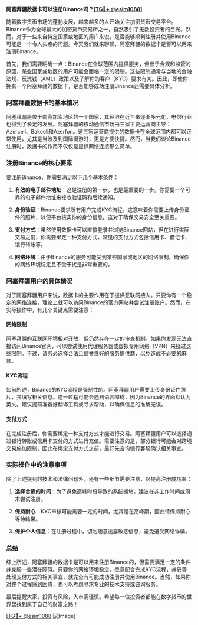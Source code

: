 **阿塞拜疆数据卡可以注册Binance吗？[[TG💪+ @esim1088](https://t.me/s/esim1088)]**

随着数字货币市场的蓬勃发展，越来越多的人开始关注加密货币交易平台。Binance作为全球最大的加密货币交易所之一，自然吸引了无数投资者的目光。然而，对于一些来自特定国家或地区的用户来说，是否能够顺利注册并使用Binance可能是一个令人头疼的问题。今天我们就来聊聊，阿塞拜疆的数据卡是否可以用来注册Binance。

首先，我们需要明确一点：Binance在全球范围内提供服务，但出于合规和监管的原因，某些国家或地区的用户可能会面临一定的限制。这些限制通常与当地的金融法规、反洗钱（AML）政策以及了解你的客户（KYC）要求有关。因此，即使你拥有一个阿塞拜疆的数据卡，是否能够成功注册Binance还需要具体分析。

### 阿塞拜疆数据卡的基本情况

阿塞拜疆是位于南高加索地区的一个国家，其经济在近年来逐渐多元化，电信行业也得到了长足的发展。阿塞拜疆的移动通信市场由三家主要运营商主导：Azercell、Bakcell和Azerfon。这三家运营商提供的数据卡在全球范围内都可以正常使用，尤其是当涉及到国际漫游时，更是方便快捷。然而，当我们谈论Binance注册时，数据卡的作用不仅仅是提供网络连接那么简单。

### 注册Binance的核心要素

要注册Binance，你需要满足以下几个基本条件：

1. **有效的电子邮件地址**：这是注册的第一步，也是最重要的一步。你需要一个可靠的电子邮件地址来接收验证码和后续通知。
   
2. **身份验证**：Binance要求所有用户完成KYC流程。这意味着你需要上传身份证件的照片，以便平台核实你的身份信息。这对于确保交易安全至关重要。

3. **支付方式**：虽然使用数据卡可以直接登录并浏览Binance网站，但在进行实际交易之前，你需要绑定一种支付方式。常见的支付方式包括信用卡、借记卡、银行转账等。

4. **网络环境**：由于Binance的服务可能受到某些国家或地区的网络限制，确保你的网络环境稳定且不受干扰是非常重要的。

### 阿塞拜疆用户的具体情况

对于阿塞拜疆用户来说，数据卡的主要作用在于提供互联网接入。只要你有一个稳定的网络连接，理论上就可以访问Binance的官方网站并尝试注册账户。然而，在实际操作中，有几个关键点需要注意：

#### 网络限制

阿塞拜疆的互联网环境相对开放，但仍然存在一定的审查机制。如果你发现无法直接访问Binance官网，可以尝试使用代理服务器或虚拟专用网络（VPN）来绕过这些限制。不过，请务必选择合法且信誉良好的服务提供商，以免造成不必要的麻烦。

#### KYC流程

如前所述，Binance的KYC流程是强制性的。阿塞拜疆用户需要上传身份证件照片，并填写相关信息。这一过程可能会遇到语言障碍，因为Binance的界面默认为英文。建议提前准备好翻译工具或寻求帮助，以确保信息的准确无误。

#### 支付方式

在完成注册后，你需要绑定一种支付方式才能进行交易。阿塞拜疆用户可以选择通过银行转账或信用卡支付的方式进行充值。需要注意的是，部分银行可能会对跨境交易施加限制，因此在绑定支付方式之前，最好先咨询银行客服确认相关事宜。

### 实际操作中的注意事项

除了上述提到的技术和法律问题外，还有一些细节需要注意，以提高注册成功率：

1. **选择合适的时间**：为了避免高峰时段导致的系统拥堵，建议在非工作时间或周末尝试注册。

2. **保持耐心**：KYC审核可能需要一定的时间，尤其是在高峰期，因此请保持耐心等待结果。

3. **保护个人信息**：在注册过程中，切勿随意透露敏感信息，避免遭受网络诈骗。

### 总结

综上所述，阿塞拜疆的数据卡是可以用来注册Binance的，但需要满足一定的条件并克服一些潜在障碍。只要你的网络环境稳定，愿意配合完成KYC流程，并妥善处理支付方式的相关事宜，就完全有可能成功注册并使用Binance。当然，如果你对整个过程感到困惑，也可以考虑寻求专业的技术支持或咨询服务。

最后提醒大家，投资有风险，入市需谨慎。希望每一位投资者都能在数字货币的世界里找到属于自己的财富之路！

[[TG💪+ @esim1088](https://t.me/s/esim1088) ![Image](https://i.postimg.cc/4NQfJmqS/Snipaste-2025-05-13-00-14-12.png)]